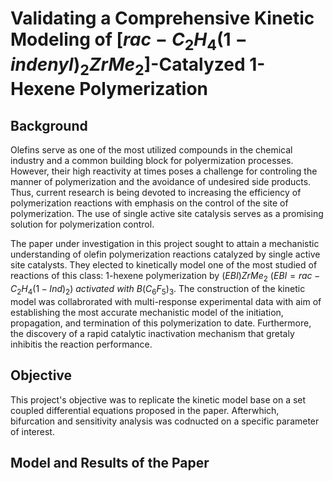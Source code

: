 # Validating a Comprehensive Kinetic Modeling of $[rac-C_2H_4(1-indenyl)_2ZrMe_2]$-Catalyzed 1-Hexene Polymerization

## Background 
Olefins serve as one of the most utilized compounds in the chemical industry and a common building block for polyermization processes. However, their high reactivity at times poses a challenge for controling the manner of polymerization and the avoidance of undesired side products. Thus, current research is being devoted to increasing the efficiency of polymerization reactions with emphasis on the control of the site of polymerization. The use of single active site catalysis serves as a promising solution for polymerization control. 
  
The paper under investigation in this project sought to attain a mechanistic understanding of olefin polymerization reactions catalyzed by single active site catalysts. They elected to kinetically model one of the most studied of reactions of this class: 1-hexene polymerization by $(EBI)ZrMe_2 \ (EBI = rac-C_2H_4(1-Ind)_2) \ activated \ with \ B(C_6F_5)_3$. The construction of the kinetic model was collabrorated with multi-response experimental data with aim of establishing the most accurate mechanistic model of the initiation, propagation, and termination of this polymerization to date. Furthermore, the discovery of a rapid catalytic inactivation mechanism that gretaly inhibitis the reaction performance. 

## Objective 
This project's objective was to replicate the kinetic model base on a set coupled differential equations proposed in the paper. Afterwhich, bifurcation and sensitivity analysis was codnucted on a specific parameter of interest.

## Model and Results of the Paper 
